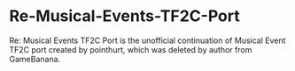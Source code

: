# Re-Musical-Events-TF2C-Port
Re: Musical Events TF2C Port is the unofficial continuation of Musical Event TF2C port created by pointhurt, which was deleted by author from GameBanana.
